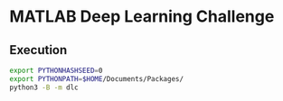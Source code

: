 # MATLAB Deep Learning Challenge

## Execution

```bash
export PYTHONHASHSEED=0
export PYTHONPATH=$HOME/Documents/Packages/
python3 -B -m dlc
```
